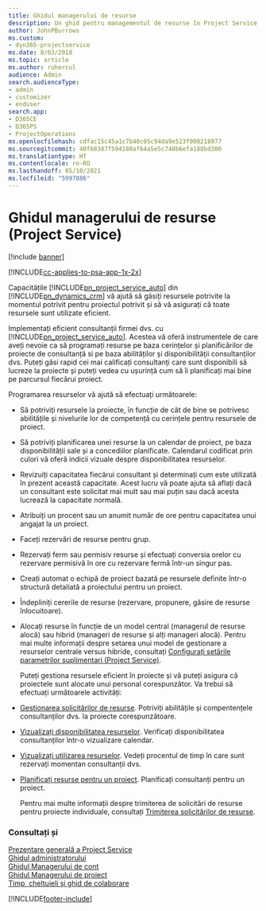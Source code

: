 ```yaml
---
title: Ghidul managerului de resurse
description: Un ghid pentru managementul de resurse în Project Service
author: JohnPBurrows
ms.custom:
- dyn365-projectservice
ms.date: 8/03/2018
ms.topic: article
ms.author: ruhercul
audience: Admin
search.audienceType:
- admin
- customizer
- enduser
search.app:
- D365CE
- D365PS
- ProjectOperations
ms.openlocfilehash: cdfac15c45a1c7b40c05c94da9e523f000218977
ms.sourcegitcommit: 40f68387f594180af64a5e5c748b6efa188bd300
ms.translationtype: HT
ms.contentlocale: ro-RO
ms.lasthandoff: 05/10/2021
ms.locfileid: "5997886"
---
```

# <a name="resource-manager-guide-project-service"></a>Ghidul managerului de resurse (Project Service)

[!include [banner](../includes/psa-now-project-operations.md)]

[!INCLUDE[cc-applies-to-psa-app-1x-2x](../includes/cc-applies-to-psa-app-1x-2x.md)]

Capacitățile [!INCLUDE[pn_project_service_auto](../includes/pn-project-service-auto.md)] din [!INCLUDE[pn_dynamics_crm](../includes/pn-dynamics-crm.md)] vă ajută să găsiți resursele potrivite la momentul potrivit pentru proiectul potrivit și să vă asigurați că toate resursele sunt utilizate eficient.  
  
 Implementați eficient consultanții firmei dvs. cu [!INCLUDE[pn_project_service_auto](../includes/pn-project-service-auto.md)]. Acestea vă oferă instrumentele de care aveți nevoie ca să programați resurse pe baza cerințelor și planificărilor de proiecte de consultanță si pe baza abilităților și disponibilității consultanților dvs. Puteți găsi rapid cei mai calificați consultanți care sunt disponibili să lucreze la proiecte și puteți vedea cu ușurință cum să îi planificați mai bine pe parcursul fiecărui proiect.  
  
 Programarea resurselor vă ajută să efectuați următoarele:  
  
- Să potriviți resursele la proiecte, în funcție de cât de bine se potrivesc abilitățile și nivelurile lor de competență cu cerințele pentru resursele de proiect.  
  
- Să potriviți planificarea unei resurse la un calendar de proiect, pe baza disponibilității sale și a concediilor planificate. Calendarul codificat prin culori vă oferă indicii vizuale despre disponibilitatea resurselor.  
  
- Revizuiți capacitatea fiecărui consultant și determinați cum este utilizată în prezent această capacitate. Acest lucru vă poate ajuta să aflați dacă un consultant este solicitat mai mult sau mai puțin sau dacă acesta lucrează la capacitate normală.  
  
- Atribuiți un procent sau un anumit număr de ore pentru capacitatea unui angajat la un proiect.  
  
- Faceți rezervări de resurse pentru grup.  
  
- Rezervați ferm sau permisiv resurse și efectuați conversia orelor cu rezervare permisivă în ore cu rezervare fermă într-un singur pas.  
  
- Creați automat o echipă de proiect bazată pe resursele definite într-o structură detaliată a proiectului pentru un proiect.  
  
- Îndepliniți cererile de resurse (rezervare, propunere, găsire de resurse înlocuitoare).  
  
- Alocați resurse în funcție de un model central (managerul de resurse alocă) sau hibrid (manageri de resurse și alți manageri alocă). Pentru mai multe informații despre setarea unui model de gestionare a resurselor centrale versus hibride, consultați [Configurați setările parametrilor suplimentari (Project Service)](../psa/configure-additional-parameters-settings.md).  
  
  Puteți gestiona resursele eficient în proiecte și vă puteți asigura că proiectele sunt alocate unui personal corespunzător. Va trebui să efectuați următoarele activități:  
  
- [Gestionarea solicitărilor de resurse](../psa/manage-resource-requests.md). Potriviți abilitățile și compentențele consultanților dvs. la proiecte corespunzătoare.  
  
- [Vizualizați disponibilitatea resurselor](../psa/view-resource-availability.md). Verificați disponibilitatea consultanților într-o vizualizare calendar.  
  
- [Vizualizați utilizarea resurselor](../psa/view-resource-utilization.md). Vedeți procentul de timp în care sunt rezervați momentan consultanții dvs.  
  
- [Planificați resurse pentru un proiect](../psa/schedule-resources-project.md). Planificați consultanți pentru un proiect.  
  
  Pentru mai multe informații despre trimiterea de solicitări de resurse pentru proiecte individuale, consultați [Trimiterea solicitărilor de resurse](../psa/submit-resource-requests.md).  
  
### <a name="see-also"></a>Consultați și  
 [Prezentare generală a Project Service](../psa/overview.md)   
 [Ghidul administratorului](../psa/admin-guide.md)   
 [Ghidul Managerului de cont](../psa/account-manager-guide.md)   
 [Ghidul Managerului de proiect](../psa/project-manager-guide.md)   
 [Timp, cheltuieli și ghid de colaborare](../psa/time-expense-collaboration-guide.md)


[!INCLUDE[footer-include](../includes/footer-banner.md)]
